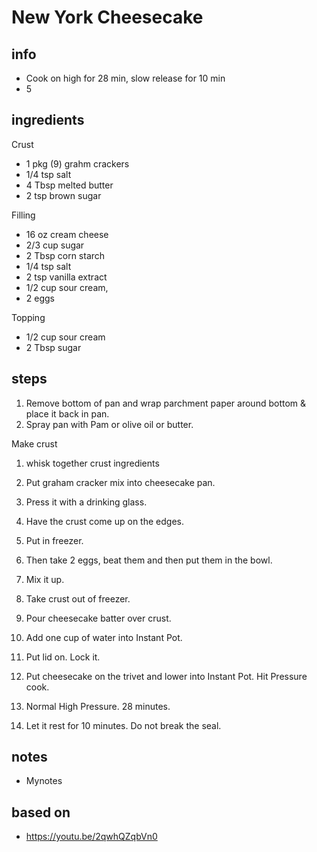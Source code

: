 # New York Cheesecake 

## info  
* Cook on high for 28 min, slow release for 10 min
* 5
## ingredients
Crust
* 1 pkg (9) grahm crackers
* 1/4 tsp salt
* 4 Tbsp melted butter
* 2 tsp brown sugar

Filling
* 16 oz cream cheese
* 2/3 cup sugar
* 2 Tbsp corn starch
* 1/4 tsp salt
* 2 tsp vanilla extract
* 1/2 cup sour cream, 
* 2 eggs

Topping
* 1/2 cup sour cream
* 2 Tbsp sugar

## steps  
1. Remove bottom of pan and wrap parchment paper around bottom & place it back in pan. 
2. Spray pan with Pam or olive oil or butter.

Make crust
1. whisk together crust ingredients
2. Put graham cracker mix into cheesecake pan.
3. Press it with a drinking glass. 
4. Have the crust come up on the edges. 
5. Put in freezer.

1. Then take 2 eggs, beat them and then put them in the bowl.
2. Mix it up.
3. Take crust out of freezer. 
4. Pour cheesecake batter over crust.
5. Add one cup of water into Instant Pot.
6. Put lid on. Lock it.
7. Put cheesecake on the trivet and lower into Instant Pot. Hit Pressure cook.
8. Normal High Pressure. 28 minutes.
9. Let it rest for 10 minutes. Do not break the seal.

## notes  
* Mynotes  

## based on  
* https://youtu.be/2qwhQZqbVn0
